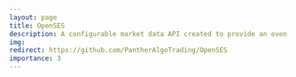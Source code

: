 ```yaml
---
layout: page
title: OpenSES
description: A configurable market data API created to provide an even playing field for trading strategy competitions and comparisons.
img: 
redirect: https://github.com/PantherAlgoTrading/OpenSES
importance: 3
---
```

